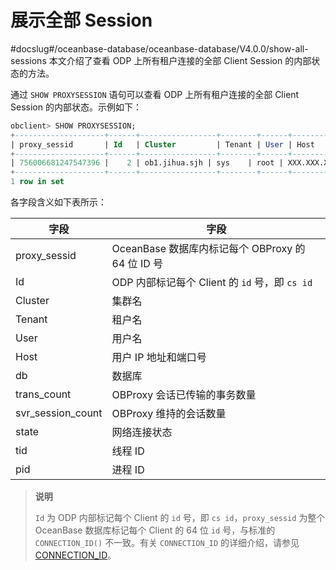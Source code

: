 # 展示全部 Session
#docslug#/oceanbase-database/oceanbase-database/V4.0.0/show-all-sessions
本文介绍了查看 ODP 上所有租户连接的全部 Client Session 的内部状态的方法。

通过 `SHOW PROXYSESSION` 语句可以查看 ODP 上所有租户连接的全部 Client Session 的内部状态。示例如下：

```sql
obclient> SHOW PROXYSESSION;
+--------------------+------+-----------------+--------+------+-----------------------+------+-------------+-------------------+-------------------+---------+---------+
| proxy_sessid       | Id   | Cluster         | Tenant | User | Host                  | db   | trans_count | svr_session_count | state             | tid     | pid     |
+--------------------+------+-----------------+--------+------+-----------------------+------+-------------+-------------------+-------------------+---------+---------+
| 756006681247547396 |    2 | ob1.jihua.sjh | sys    | root | XXX.XXX.XXX.XXX:22540 | NULL |           0 |                 1 | MCS_ACTIVE_READER | 2230520 | 2230520 |
+--------------------+------+-----------------+--------+------+-----------------------+------+-------------+-------------------+-------------------+---------+---------+
1 row in set
```

各字段含义如下表所示：

|        字段         |                   字段                   |
|-------------------|----------------------------------------|
| proxy_sessid      | OceanBase 数据库内标记每个 OBProxy 的 64 位 ID 号 |
| Id                | ODP 内部标记每个 Client 的 `id` 号，即 `cs id`   |
| Cluster           | 集群名                                    |
| Tenant            | 租户名                                    |
| User              | 用户名                                    |
| Host              | 用户 IP 地址和端口号                           |
| db                | 数据库                                    |
| trans_count       | OBProxy 会话已传输的事务数量                     |
| svr_session_count | OBProxy 维持的会话数量                        |
| state             | 网络连接状态                                 |
| tid               | 线程 ID                                  |
| pid               | 进程 ID                                  |

>**说明**
>
>`Id` 为 ODP 内部标记每个 Client 的 `id` 号，即 `cs id`，`proxy_sessid` 为整个 OceanBase 数据库标记每个 Client 的 64 位 `id` 号，与标准的 `CONNECTION_ID()` 不一致。有关 `CONNECTION_ID` 的详细介绍，请参见 [CONNECTION_ID](../../../4.development-guide-refactoring-1/6.sql-syntax/2.common-tenant-mysql-mode/4.functions/6.information-functions/5.CONNECTION_ID.md)。
